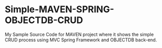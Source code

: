 # Simple-MAVEN-SPRING-OBJECTDB-CRUD
My Sample Source Code for MAVEN project where it shows the simple CRUD process using MVC Spring Framework and OBJECTDB back-end.
